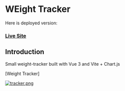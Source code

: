 # WEight Tracker

Here is deployed version:
### [Live Site](https://vue-weight-tracker.netlify.app/)

## Introduction

Small weight-tracker built with Vue 3 and Vite + Chart.js

[Weight Tracker]


[![tracker.png](https://i.postimg.cc/sfwCt4YC/tracker.png)](https://postimg.cc/14ndF67v)
